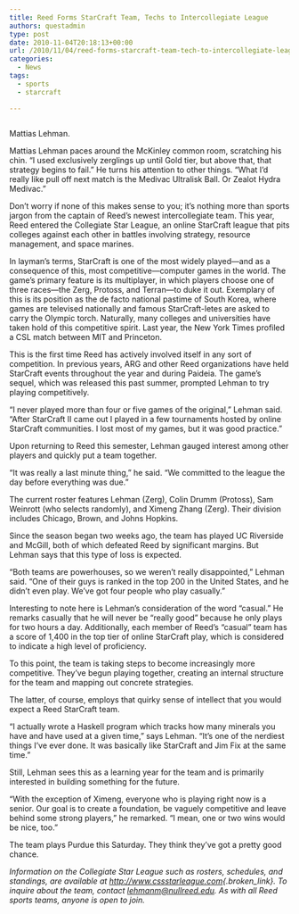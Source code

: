 ```yaml
---
title: Reed Forms StarCraft Team, Techs to Intercollegiate League
authors: questadmin
type: post
date: 2010-11-04T20:18:13+00:00
url: /2010/11/04/reed-forms-starcraft-team-tech-to-intercollegiate-league/
categories:
  - News
tags:
  - sports
  - starcraft

---
```

<div id="attachment_446" style="width: 183px" class="wp-caption alignleft">
  <a href="https://i1.wp.com/www.reedquest.org/wp-content/uploads/2010/11/starcraftmattias.jpg"><img class="size-full wp-image-446" title="starcraftmattias" src="https://i1.wp.com/www.reedquest.org/wp-content/uploads/2010/11/starcraftmattias.jpg?resize=173%2C230" alt="" data-recalc-dims="1" /></a>
  
  <p class="wp-caption-text">
    Mattias Lehman.
  </p>
</div>

Mattias Lehman paces around the McKinley common room, scratching his chin. &#8220;I used exclusively zerglings up until Gold tier, but above that, that strategy begins to fail.&#8221; He turns his attention to other things. &#8220;What I’d really like pull off next match is the Medivac Ultralisk Ball. Or Zealot Hydra Medivac.&#8221;

Don’t worry if none of this makes sense to you; it’s nothing more than sports jargon from the captain of Reed’s newest intercollegiate team. This year, Reed entered the Collegiate Star League, an online StarCraft league that pits colleges against each other in battles involving strategy, resource management, and space marines.

In layman’s terms, StarCraft is one of the most widely played—and as a consequence of this, most competitive—computer games in the world. The game’s primary feature is its multiplayer, in which players choose one of three races—the Zerg, Protoss, and Terran—to duke it out. Exemplary of this is its position as the de facto national pastime of South Korea, where games are televised nationally and famous StarCraft-letes are asked to carry the Olympic torch. Naturally, many colleges and universities have taken hold of this competitive spirit. Last year, the New York Times profiled a CSL match between MIT and Princeton.

This is the first time Reed has actively involved itself in any sort of competition. In previous years, ARG and other Reed organizations have held StarCraft events throughout the year and during Paideia. The game’s sequel, which was released this past summer, prompted Lehman to try playing competitively.

“I never played more than four or five games of the original,” Lehman said. “After StarCraft II came out I played in a few tournaments hosted by online StarCraft communities. I lost most of my games, but it was good practice.”

Upon returning to Reed this semester, Lehman gauged interest among other players and quickly put a team together.

“It was really a last minute thing,” he said. “We committed to the league the day before everything was due.”

The current roster features Lehman (Zerg), Colin Drumm (Protoss), Sam Weinrott (who selects randomly), and Ximeng Zhang (Zerg). Their division includes Chicago, Brown, and Johns Hopkins.

Since the season began two weeks ago, the team has played UC Riverside and McGill, both of which defeated Reed by significant margins. But Lehman says that this type of loss is expected.

“Both teams are powerhouses, so we weren’t really disappointed,” Lehman said. “One of their guys is ranked in the top 200 in the United States, and he didn’t even play. We’ve got four people who play casually.”

Interesting to note here is Lehman’s consideration of the word “casual.” He remarks casually that he will never be “really good” because he only plays for two hours a day. Additionally, each member of Reed’s “casual” team has a score of 1,400 in the top tier of online StarCraft play, which is considered to indicate a high level of proficiency.

To this point, the team is taking steps to become increasingly more competitive. They’ve begun playing together, creating an internal structure for the team and mapping out concrete strategies.

The latter, of course, employs that quirky sense of intellect that you would expect a Reed StarCraft team.

“I actually wrote a Haskell program which tracks how many minerals you have and have used at a given time,” says Lehman. “It’s one of the nerdiest things I’ve ever done. It was basically like StarCraft and Jim Fix at the same time.”

Still, Lehman sees this as a learning year for the team and is primarily interested in building something for the future.

“With the exception of Ximeng, everyone who is playing right now is a senior. Our goal is to create a foundation, be vaguely competitive and leave behind some strong players,” he remarked. “I mean, one or two wins would be nice, too.”

The team plays Purdue this Saturday. They think they’ve got a pretty good chance.

_Information on the Collegiate Star League such as rosters, schedules, and standings, are available at <http://www.cssstarleague.com>{.broken_link}. To inquire about the team, contact [&#x6c;&#x65;&#x68;&#x6d;&#x61;&#x6e;&#x6d;&#x40;<span class="oe_displaynone">null</span>&#x72;&#x65;&#x65;&#x64;&#x2e;&#x65;&#x64;&#x75;][1]. As with all Reed sports teams, anyone is open to join._

 [1]: mailto:&#x6c;&#x65;&#x68;&#x6d;&#x61;&#x6e;&#x6d;&#x40;&#x72;&#x65;&#x65;&#x64;&#x2e;&#x65;&#x64;&#x75;